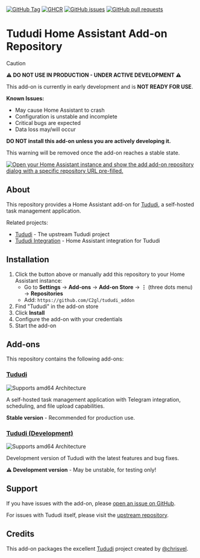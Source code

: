 [![GitHub Tag](https://img.shields.io/github/v/tag/c2gl/tududi_addon?style=flat&logo=github&label=version)](https://github.com/c2gl/tududi_addon/pkgs/container/tududi-addon)
[![GHCR](https://img.shields.io/badge/ghcr.io-c2gl%2Ftududi--addon-blue?style=flat&logo=docker)](https://github.com/c2gl/tududi_addon/pkgs/container/tududi-addon)
[![GitHub issues](https://img.shields.io/github/issues/c2gl/tududi_addon.svg)](https://github.com/c2gl/tududi_addon/issues)
[![GitHub pull requests](https://img.shields.io/github/issues-pr/c2gl/tududi_addon.svg)](https://github.com/c2gl/tududi_addon/pulls)

# Tududi Home Assistant Add-on Repository

> [!CAUTION]
> **⚠️ DO NOT USE IN PRODUCTION - UNDER ACTIVE DEVELOPMENT ⚠️**
> 
> This add-on is currently in early development and is **NOT READY FOR USE**.
> 
> **Known Issues:**
> - May cause Home Assistant to crash
> - Configuration is unstable and incomplete
> - Critical bugs are expected
> - Data loss may/will occur
> 
> **DO NOT install this add-on unless you are actively developing it.**
> 
> This warning will be removed once the add-on reaches a stable state.

[![Open your Home Assistant instance and show the add add-on repository dialog with a specific repository URL pre-filled.](https://my.home-assistant.io/badges/supervisor_add_addon_repository.svg)](https://my.home-assistant.io/redirect/supervisor_add_addon_repository/?repository_url=https%3A%2F%2Fgithub.com%2FC2gl%2Ftududi_addon)

## About

This repository provides a Home Assistant add-on for [Tududi](https://github.com/chrisvel/tududi), a self-hosted task management application.

Related projects:
- [Tududi](https://github.com/chrisvel/tududi) - The upstream Tududi project
- [Tududi Integration](https://github.com/c2gl/tududi_integration) - Home Assistant integration for Tududi

## Installation

1. Click the button above or manually add this repository to your Home Assistant instance:
   - Go to **Settings** → **Add-ons** → **Add-on Store** → **⋮** (three dots menu) → **Repositories**
   - Add: `https://github.com/C2gl/tududi_addon`
2. Find "Tududi" in the add-on store
3. Click **Install**
4. Configure the add-on with your credentials
5. Start the add-on

## Add-ons

This repository contains the following add-ons:

### [Tududi](./tududi)

![Supports amd64 Architecture][amd64-shield]

A self-hosted task management application with Telegram integration, scheduling, and file upload capabilities.

**Stable version** - Recommended for production use.

### [Tududi (Development)](./tududi-dev)

![Supports amd64 Architecture][amd64-shield]

Development version of Tududi with the latest features and bug fixes.

**⚠️ Development version** - May be unstable, for testing only!

## Support

If you have issues with the add-on, please [open an issue on GitHub](https://github.com/C2gl/tududi_addon/issues).

For issues with Tududi itself, please visit the [upstream repository](https://github.com/chrisvel/tududi).

## Credits

This add-on packages the excellent [Tududi](https://github.com/chrisvel/tududi) project created by [@chrisvel](https://github.com/chrisvel).

[aarch64-shield]: https://img.shields.io/badge/aarch64-yes-green.svg
[amd64-shield]: https://img.shields.io/badge/amd64-yes-green.svg